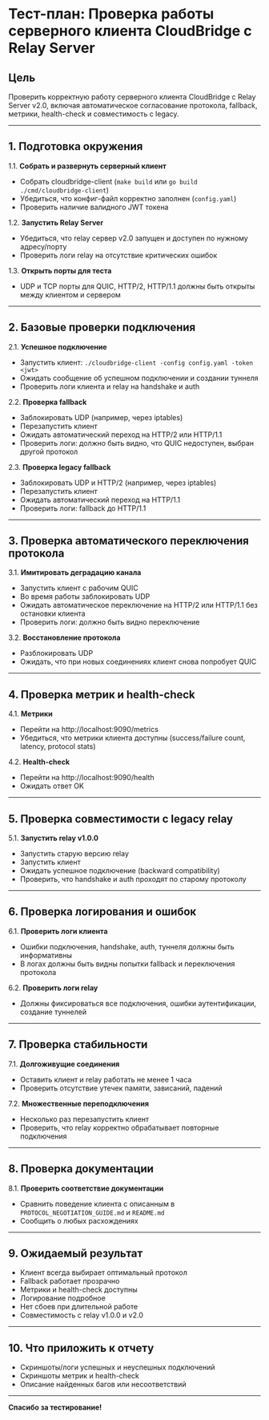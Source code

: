 # Тест-план: Проверка работы серверного клиента CloudBridge с Relay Server

## Цель
Проверить корректную работу серверного клиента CloudBridge с Relay Server v2.0, включая автоматическое согласование протокола, fallback, метрики, health-check и совместимость с legacy.

---

## 1. Подготовка окружения

1.1. **Собрать и развернуть серверный клиент**
- Собрать cloudbridge-client (`make build` или `go build ./cmd/cloudbridge-client`)
- Убедиться, что конфиг-файл корректно заполнен (`config.yaml`)
- Проверить наличие валидного JWT токена

1.2. **Запустить Relay Server**
- Убедиться, что relay сервер v2.0 запущен и доступен по нужному адресу/порту
- Проверить логи relay на отсутствие критических ошибок

1.3. **Открыть порты для теста**
- UDP и TCP порты для QUIC, HTTP/2, HTTP/1.1 должны быть открыты между клиентом и сервером

---

## 2. Базовые проверки подключения

2.1. **Успешное подключение**
- Запустить клиент: `./cloudbridge-client -config config.yaml -token <jwt>`
- Ожидать сообщение об успешном подключении и создании туннеля
- Проверить логи клиента и relay на handshake и auth

2.2. **Проверка fallback**
- Заблокировать UDP (например, через iptables)
- Перезапустить клиент
- Ожидать автоматический переход на HTTP/2 или HTTP/1.1
- Проверить логи: должно быть видно, что QUIC недоступен, выбран другой протокол

2.3. **Проверка legacy fallback**
- Заблокировать UDP и HTTP/2 (например, через iptables)
- Перезапустить клиент
- Ожидать автоматический переход на HTTP/1.1
- Проверить логи: fallback до HTTP/1.1

---

## 3. Проверка автоматического переключения протокола

3.1. **Имитировать деградацию канала**
- Запустить клиент с рабочим QUIC
- Во время работы заблокировать UDP
- Ожидать автоматическое переключение на HTTP/2 или HTTP/1.1 без остановки клиента
- Проверить логи: должно быть видно переключение

3.2. **Восстановление протокола**
- Разблокировать UDP
- Ожидать, что при новых соединениях клиент снова попробует QUIC

---

## 4. Проверка метрик и health-check

4.1. **Метрики**
- Перейти на http://localhost:9090/metrics
- Убедиться, что метрики клиента доступны (success/failure count, latency, protocol stats)

4.2. **Health-check**
- Перейти на http://localhost:9090/health
- Ожидать ответ OK

---

## 5. Проверка совместимости с legacy relay

5.1. **Запустить relay v1.0.0**
- Запустить старую версию relay
- Запустить клиент
- Ожидать успешное подключение (backward compatibility)
- Проверить, что handshake и auth проходят по старому протоколу

---

## 6. Проверка логирования и ошибок

6.1. **Проверить логи клиента**
- Ошибки подключения, handshake, auth, туннеля должны быть информативны
- В логах должны быть видны попытки fallback и переключения протокола

6.2. **Проверить логи relay**
- Должны фиксироваться все подключения, ошибки аутентификации, создание туннелей

---

## 7. Проверка стабильности

7.1. **Долгоживущие соединения**
- Оставить клиент и relay работать не менее 1 часа
- Проверить отсутствие утечек памяти, зависаний, падений

7.2. **Множественные переподключения**
- Несколько раз перезапустить клиент
- Проверить, что relay корректно обрабатывает повторные подключения

---

## 8. Проверка документации

8.1. **Проверить соответствие документации**
- Сравнить поведение клиента с описанным в `PROTOCOL_NEGOTIATION_GUIDE.md` и `README.md`
- Сообщить о любых расхождениях

---

## 9. Ожидаемый результат
- Клиент всегда выбирает оптимальный протокол
- Fallback работает прозрачно
- Метрики и health-check доступны
- Логирование подробное
- Нет сбоев при длительной работе
- Совместимость с relay v1.0.0 и v2.0

---

## 10. Что приложить к отчету
- Скриншоты/логи успешных и неуспешных подключений
- Скриншоты метрик и health-check
- Описание найденных багов или несоответствий

---

**Спасибо за тестирование!** 